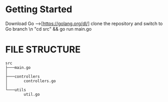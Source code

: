# Getting Started
Download Go -->[https://golang.org/dl/]
clone the repository and switch to Go branch \n
"cd src" && go run main.go


# FILE STRUCTURE
    src
    ├───main.go
    │
    ├───controllers
    │       controllers.go
    │
    └───utils
            util.go
